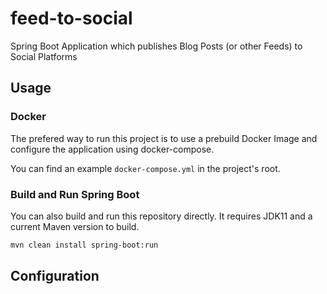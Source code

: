 # feed-to-social
Spring Boot Application which publishes Blog Posts (or other Feeds) to Social Platforms

## Usage

### Docker

The prefered way to run this project is to use a prebuild Docker Image and configure the application using docker-compose.

You can find an example `docker-compose.yml` in the project's root.

### Build and Run Spring Boot

You can also build and run this repository directly. It requires JDK11 and a current Maven version to build.

```bash
mvn clean install spring-boot:run
```

## Configuration


